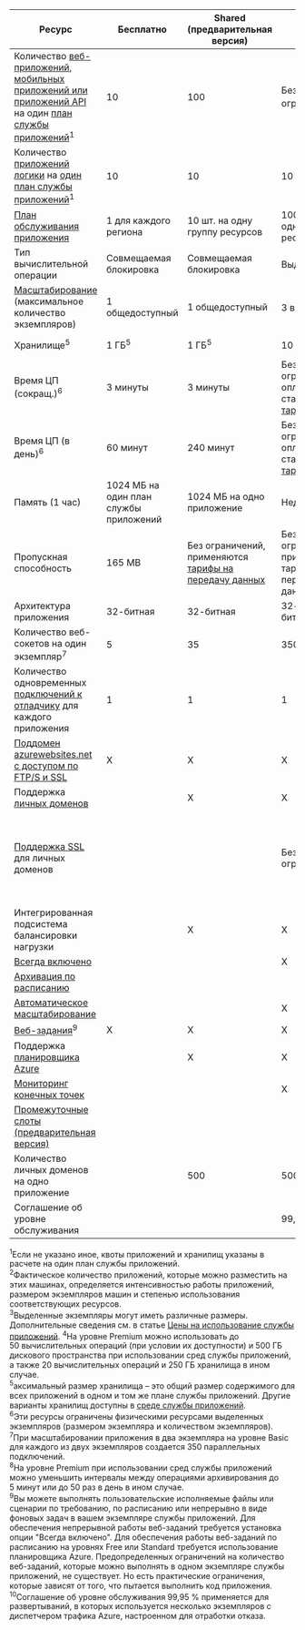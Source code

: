 Ресурс|Бесплатно|Shared (предварительная версия)|базовая;|Стандарт|Premium (предварительная версия)</th>
---|---|---|---|---|---
Количество [веб-приложений, мобильных приложений или приложений API](https://azure.microsoft.com/services/app-service/) на один [план службы приложений](../articles/app-service/azure-web-sites-web-hosting-plans-in-depth-overview.md)<sup>1</sup>|10|100|Без ограничений<sup>2</sup>|Без ограничений<sup>2</sup>|Без ограничений<sup>2</sup>
Количество [приложений логики](https://azure.microsoft.com/services/app-service/logic/) на [один план службы приложений](../articles/app-service/azure-web-sites-web-hosting-plans-in-depth-overview.md)</a><sup>1</sup>|10|10|10|20 шт. на одно ядро|20 шт. на одно ядро
[План обслуживания приложения](../articles/app-service/azure-web-sites-web-hosting-plans-in-depth-overview.md)|1 для каждого региона|10 шт. на одну группу ресурсов|100 шт. на одну группу ресурсов|100 шт. на одну группу ресурсов|100 шт. на одну группу ресурсов
Тип вычислительной операции|Совмещаемая блокировка|Совмещаемая блокировка|Выделенный<sup>3</sup>|Выделенный<sup>3</sup>|Выделенный<sup>3</sup></p>
[Масштабирование](../articles/app-service-web/web-sites-scale.md) (максимальное количество экземпляров)|1 общедоступный|1 общедоступный|3 выделенных<sup>3</sup>|10 выделенных<sup>3</sup>|20 выделенных (50 в ASE)<sup>3,4</sup>
Хранилище<sup>5</sup>|1 ГБ<sup>5</sup>|1 ГБ<sup>5</sup>|10 ГБ<sup>5</sup>|50 ГБ<sup>5</sup>|500 ГБ<sup>4,5</sup></p>
Время ЦП (сокращ.)<sup>6</sup>|3 минуты|3 минуты|Без ограничений, оплата по стандартным [тарифам](https://azure.microsoft.com/pricing/details/app-service/)</a>|Без ограничений, оплата по стандартным тарифам|Без ограничений, оплата по стандартным тарифам
Время ЦП (в день)<sup>6</sup>|60 минут|240 минут|Без ограничений, оплата по стандартным [тарифам](https://azure.microsoft.com/pricing/details/app-service/)</a>|Без ограничений, оплата по стандартным тарифам|Без ограничений, оплата по стандартным тарифам
Память (1 час)|1024 МБ на один план службы приложений|1024 МБ на одно приложение|Недоступно|Недоступно|Недоступно
Пропускная способность|165 MB|Без ограничений, применяются [тарифы на передачу данных](https://azure.microsoft.com/pricing/details/data-transfers/)|Без ограничений, применяются тарифы на передачу данных|Без ограничений, применяются тарифы на передачу данных|Без ограничений, применяются тарифы на передачу данных
Архитектура приложения|32-битная|32-битная|32- или 64-битная|32- или 64-битная|32- или 64-битная
Количество веб-сокетов на один экземпляр<sup>7</sup>|5|35|350|Без ограничений|Без ограничений
Количество одновременных [подключений к отладчику](../articles/app-service-web/web-sites-dotnet-troubleshoot-visual-studio.md) для каждого приложения|1|1|1|5|5
[Поддомен azurewebsites.net с доступом по FTP/S и SSL](../articles/app-service-web/web-sites-configure-ssl-certificate.md)|X|X|X|X|X
Поддержка [личных доменов](../articles/app-service-web/web-sites-custom-domain-name.md)||X|X|X|X
[Поддержка SSL](../articles/app-service-web/web-sites-configure-ssl-certificate.md) для личных доменов|||Без ограничений|Без ограничений, включено 5 подключений SNI SSL и 1 подключение SSL на основе IP|Без ограничений, включено 5 подключений SNI SSL и 1 подключение SSL на основе IP
Интегрированная подсистема балансировки нагрузки||X|X|X|X
[Всегда включено](../articles/app-service-web/web-sites-configure.md)|||X|X|X
[Архивация по расписанию](../articles/app-service-web/web-sites-backup.md)||||Один раз в день|Каждые 5 минут<sup>8</sup>
[Автоматическое масштабирование](../articles/app-service-web/web-sites-scale.md)|||X|X|X
[Веб-задания](../articles/app-service-web/web-sites-create-web-jobs.md)<sup>9</sup>|X|X|X|X|X
Поддержка [планировщика Azure](https://azure.microsoft.com/services/scheduler/)||X|X|X|X
[Мониторинг конечных точек](../articles/app-service-web/web-sites-monitor.md)|||X|X|X
[Промежуточные слоты (предварительная версия)](../articles/app-service-web/web-sites-staged-publishing.md)||||5|20
Количество личных доменов на одно приложение</a>||500|500|500|500
Соглашение об уровне обслуживания||<p>|99,9 %|99,95 %<sup>10</sup>|99,95 %<sup>10</sup>

<sup>1</sup>Если не указано иное, квоты приложений и хранилищ указаны в расчете на один план службы приложений.  
<sup>2</sup>Фактическое количество приложений, которые можно разместить на этих машинах, определяется интенсивностью работы приложений, размером экземпляров машин и степенью использования соответствующих ресурсов.  
<sup>3</sup>Выделенные экземпляры могут иметь различные размеры. Дополнительные сведения см. в статье [Цены на использование службы приложений](https://azure.microsoft.com/pricing/details/data-transfers/pricing/details/app-service/). 
<sup>4</sup>На уровне Premium можно использовать до 50 вычислительных операций (при условии их доступности) и 500 ГБ дискового пространства при использовании сред службы приложений, а также 20 вычислительных операций и 250 ГБ хранилища в ином случае.  
<sup>5</sup>аксимальный размер хранилища – это общий размер содержимого для всех приложений в одном и том же плане службы приложений. Другие варианты хранилищ доступны в [среде службы приложений](../articles/app-service-web/app-service-web-configure-an-app-service-environment.md#storage).  
<sup>6</sup>Эти ресурсы ограничены физическими ресурсами выделенных экземпляров (размером экземпляра и количеством экземпляров).  
<sup>7</sup>При масштабировании приложения в два экземпляра на уровне Basic для каждого из двух экземпляров создается 350 параллельных подключений.  
<sup>8</sup>На уровне Premium при использовании сред службы приложений можно уменьшить интервалы между операциями архивирования до 5 минут или до 50 раз в день в ином случае.  
<sup>9</sup>Вы можете выполнять пользовательские исполняемые файлы или сценарии по требованию, по расписанию или непрерывно в виде фоновых задач в вашем экземпляре службы приложений. Для обеспечения непрерывной работы веб-заданий требуется установка опции "Всегда включено". Для обеспечения работы веб-заданий по расписанию на уровнях Free или Standard требуется использование планировщика Azure. Предопределенных ограничений на количество веб-заданий, которые можно выполнять в одном экземпляре службы приложений, не существует. Но есть практические ограничения, которые зависят от того, что пытается выполнить код приложения.  
<sup>10</sup>Соглашение об уровне обслуживания 99,95 % применяется для развертываний, в которых используется несколько экземпляров с диспетчером трафика Azure, настроенном для отработки отказа.  

<!---HONumber=AcomDC_0914_2016-->